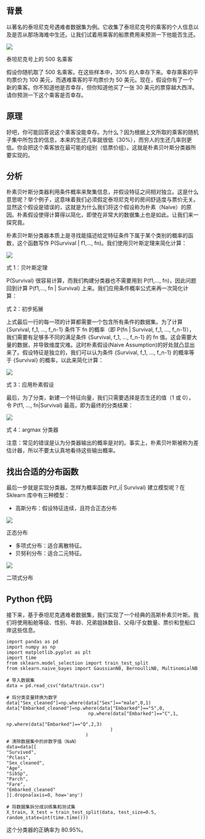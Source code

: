 ## 背景

以著名的泰坦尼克号遇难者数据集为例。它收集了泰坦尼克号的乘客的个人信息以及是否从那场海难中生还。让我们试着用乘客的船票费用来预测一下他能否生还。

![](https://user-gold-cdn.xitu.io/2018/8/28/1657fc93d095f58b?imageslim)

泰坦尼克号上的 500 名乘客


假设你随机取了 500 名乘客。在这些样本中，30% 的人幸存下来。幸存乘客的平均票价为 100 美元，而遇难乘客的平均票价为 50 美元。现在，假设你有了一个新的乘客。你不知道他是否幸存，但你知道他买了一张 30 美元的票穿越大西洋。请你预测一下这个乘客是否幸存。



## 原理
好吧，你可能回答说这个乘客没能幸存。为什么？因为根据上文所取的乘客的随机子集中所包含的信息，本来的生还几率就很低（30%），而穷人的生还几率则更低。你会把这个乘客放在最可能的组别（低票价组）。这就是朴素贝叶斯分类器所要实现的。

## 分析

朴素贝叶斯分类器利用条件概率来聚集信息，并假设特征之间相对独立。这是什么意思呢？举个例子，这意味着我们必须假定泰坦尼克号的房间舒适度与票价无关。显然这个假设是错误的，这就是为什么我们将这个假设称为朴素（Naive）的原因。朴素假设使得计算得以简化，即使在非常大的数据集上也是如此。让我们来一探究竟。

朴素贝叶斯分类器本质上是寻找能描述给定特征条件下属于某个类别的概率的函数，这个函数写作 P(Survival | f1,…, fn)。我们使用贝叶斯定理来简化计算：


![](https://user-gold-cdn.xitu.io/2018/8/28/1657fc93ce6a589b?imageslim)


式 1：贝叶斯定理

P(Survival) 很容易计算，而我们构建分类器也不需要用到 P(f1,…, fn)，因此问题回到计算 P(f1,…, fn | Survival) 上来。我们应用条件概率公式来再一次简化计算：

式 2：初步拓展

上式最后一行的每一项的计算都需要一个包含所有条件的数据集。为了计算 {Survival, f_1, …, f_n-1} 条件下 fn 的概率（即 P(fn | Survival, f_1, …, f_n-1)），我们需要有足够多不同的满足条件 {Survival, f_1, …, f_n-1} 的 fn 值。这会需要大量的数据，并导致维度灾难。这时朴素假设(Naive Assumption)的好处就凸显出来了。假设特征是独立的，我们可以认为条件 {Survival, f_1, …, f_n-1} 的概率等于 {Survival} 的概率，以此来简化计算：

![](https://user-gold-cdn.xitu.io/2018/8/28/1657fc93cfe2872c?imageslim)

式 3：应用朴素假设

最后，为了分类，新建一个特征向量，我们只需要选择是否生还的值（1 或 0），令 P(f1, …, fn|Survival) 最高，即为最终的分类结果：

![](https://user-gold-cdn.xitu.io/2018/8/28/1657fc93c9f267f4?imageslim)


式 4：argmax 分类器

注意：常见的错误是认为分类器输出的概率是对的。事实上，朴素贝叶斯被称为差估计器，所以不要太认真地看待这些输出概率。



## 找出合适的分布函数


最后一步就是实现分类器。怎样为概率函数 P(f_i| Survival) 建立模型呢？在 Sklearn 库中有三种模型：

- 高斯分布：假设特征连续，且符合正态分布


![](https://user-gold-cdn.xitu.io/2018/8/28/1657fc944442f8a8?imageslim)


正态分布

- 多项式分布：适合离散特征。
- 贝努利分布：适合二元特征。


![](https://user-gold-cdn.xitu.io/2018/8/28/1657fc9449cce241?imageslim)


二项式分布

## Python 代码

接下来，基于泰坦尼克遇难者数据集，我们实现了一个经典的高斯朴素贝叶斯。我们将使用船舱等级、性别、年龄、兄弟姐妹数目、父母/子女数量、票价和登船口岸这些信息。


    import pandas as pd
    import numpy as np
    import matplotlib.pyplot as plt
    import time
    from sklearn.model_selection import train_test_split
    from sklearn.naive_bayes import GaussianNB, BernoulliNB, MultinomialNB

    # 导入数据集
    data = pd.read_csv("data/train.csv")

    # 将分类变量转换为数字
    data["Sex_cleaned"]=np.where(data["Sex"]=="male",0,1)
    data["Embarked_cleaned"]=np.where(data["Embarked"]=="S",0,
                                  np.where(data["Embarked"]=="C",1,
                                           np.where(data["Embarked"]=="Q",2,3)
                                          )
                                 )
    # 清除数据集中的非数字值（NaN）
    data=data[[
    "Survived",
    "Pclass",
    "Sex_cleaned",
    "Age",
    "SibSp",
    "Parch",
    "Fare",
    "Embarked_cleaned"
    ]].dropna(axis=0, how='any')

    # 将数据集拆分成训练集和测试集
    X_train, X_test = train_test_split(data, test_size=0.5, random_state=int(time.time()))


这个分类器的正确率为 80.95%。

